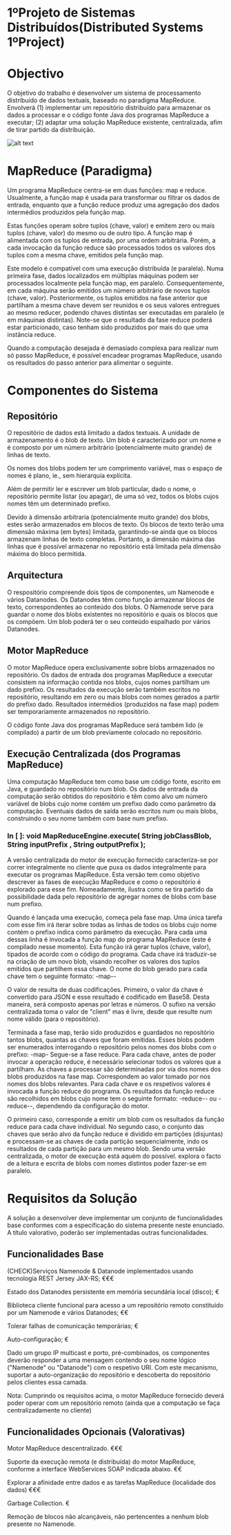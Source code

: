 # 1ºProjeto de Sistemas Distribuídos(Distributed Systems 1ºProject)

# Objectivo

O objetivo do trabalho é desenvolver um sistema de processamento distribuído de dados textuais, baseado no paradigma MapReduce.
Envolverá (1) implementar um repositório distribuído para armazenar os dados a processar e o código fonte Java dos programas MapReduce a executar; (2) adaptar uma solução MapReduce existente, centralizada, afim de tirar partido da distribuição.

![alt text](http://asc.di.fct.unl.pt/sd/labs/tp1/tp1-arquitectura.png) 

# MapReduce (Paradigma)

Um programa MapReduce centra-se em duas funções: map e reduce. Usualmente, a função map é usada para transformar ou filtrar os dados de entrada, enquanto que a função reduce produz uma agregação dos dados intermédios produzidos pela função map.

Estas funções operam sobre tuplos (chave, valor) e emitem zero ou mais tuplos (chave, valor) do mesmo ou de outro tipo. A função map é alimentada com os tuplos de entrada, por uma ordem arbitrária. Porém, a cada invocação da função reduce são processados todos os valores dos tuplos com a mesma chave, emitidos pela função map.

Este modelo é compatível com uma execução distribuída (e paralela). Numa primeira fase, dados localizados em múltiplas máquinas podem ser processados localmente pela função map, em paralelo. Consequentemente, em cada máquina serão emitidos um número arbitrário de novos tuplos (chave, valor). Posteriormente, os tuplos emitidos na fase anterior que partilham a mesma chave devem ser reunidos e os seus valores entregues ao mesmo reducer, podendo chaves distintas ser executadas em paralelo (e em máquinas distintas). Note-se que o resultado da fase reduce poderá estar particionado, caso tenham sido produzidos por mais do que uma instância reduce.

Quando a computação desejada é demasiado complexa para realizar num só passo MapReduce, é possível encadear programas MapReduce, usando os resultados do passo anterior para alimentar o seguinte.

# Componentes do Sistema

## Repositório

O repositório de dados está limitado a dados textuais. A unidade de armazenamento é o blob de texto. Um blob é caracterizado por um nome e é composto por um número arbitrário (potencialmente muito grande) de linhas de texto.

Os nomes dos blobs podem ter um comprimento variável, mas o espaço de nomes é plano, ie., sem hierarquia explícita.

Além de permitir ler e escrever um blob particular, dado o nome, o repositório permite listar (ou apagar), de uma só vez, todos os blobs cujos nomes têm um determinado prefixo.

Devido à dimensão arbitraria (potencialmente muito grande) dos blobs, estes serão armazenados em blocos de texto. Os blocos de texto terão uma dimensão máxima (em bytes) limitada, garantindo-se ainda que os blocos armazenam linhas de texto completas. Portanto, a dimensão máxima das linhas que é possível armazenar no repositório está limitada pela dimensão máxima do bloco permitida.

## Arquitectura

O respositório compreende dois tipos de componentes, um Namenode e vários Datanodes. Os Datanodes têm como função armazenar blocos de texto, correspondentes ao conteúdo dos blobs. O Namenode serve para guardar o nome dos blobs existentes no repositório e quais os blocos que os compõem. Um blob poderá ter o seu conteúdo espalhado por vários Datanodes.

## Motor MapReduce

O motor MapReduce opera exclusivamente sobre blobs armazenados no repositório. Os dados de entrada dos programas MapReduce a executar consistem na informação contida nos blobs, cujos nomes partilham um dado prefixo. Os resultados da execução serão também escritos no repositório, resultando em zero ou mais blobs com nomes gerados a partir do prefixo dado. Resultados intermédios (produzidos na fase map) podem ser temporariamente armazenados no repositório.

O código fonte Java dos programas MapReduce será também lido (e compilado) a partir de um blob previamente colocado no repositório.

## Execução Centralizada (dos Programas MapReduce)

Uma computação MapReduce tem como base um código fonte, escrito em Java, e guardado no repositório num blob. Os dados de entrada da computação serão obtidos do repositório e têm como alvo um número variável de blobs cujo nome contém um prefixo dado como parâmetro da computação. Eventuais dados de saída serão escritos num ou mais blobs, construindo o seu nome também com base num prefixo.

### In [ ]: void MapReduceEngine.execute( String jobClassBlob, String inputPrefix , String outputPrefix );

A versão centralizada do motor de execução fornecido caracteriza-se por correr integralmente no cliente que puxa os dados integralmente para executar os programas MapReduce. Esta versão tem como objetivo descrever as fases de execução MapReduce e como o repositório é explorado para esse fim. Nomeadamente, ilustra como se tira partido da possibilidade dada pelo repositório de agregar nomes de blobs com base num prefixo.

Quando é lançada uma execução, começa pela fase map. Uma única tarefa com esse fim irá iterar sobre todas as linhas de todos os blobs cujo nome contém o prefixo indica como parâmetro da execução. Para cada uma dessas linha é invocada a função map do programa MapReduce (este é compilado nesse momento). Esta função irá gerar tuplos (chave, valor), tipados de acordo com o código do programa. Cada chave irá traduzir-se na criação de um novo blob, visando recolher os valores dos tuplos emitidos que partilhem essa chave. O nome do blob gerado para cada chave tem o seguinte formato:
<output-prefix>-map-<key>-<worker>

O valor de <key> resulta de duas codificações. Primeiro, o valor da chave é convertido para JSON e esse resultado é codificado em Base58. Desta maneira, <key> será composto apenas por letras e números. O sufixo <worker> na versão centralizada toma o valor de "client" mas é livre, desde que resulte num nome válido (para o repositório).

Terminada a fase map, terão sido produzidos e guardados no repositório tantos blobs, quantas as chaves que foram emitidas. Esses blobs podem ser enumerados interrogando o repositório pelos nomes dos blobs com o prefixo: <output-prefix>-map-
Segue-se a fase reduce. Para cada chave, antes de poder invocar a operação reduce, é necessário selecionar todos os valores que a partilham. As chaves a processar são determinadas por via dos nomes dos blobs produzidos na fase map. Correspondem ao valor tomado por <key> nos nomes dos blobs relevantes. Para cada chave e os respetivos valores é invocada a função reduce do programa. Os resultados da função reduce são recolhidos em blobs cujo nome tem o seguinte formato:
<output-prefix>-reduce-<key>-<worker> ou <output-prefix>-reduce-<partition>-<worker>, dependendo da configuração do motor.
	
O primeiro caso, corresponde a emitir um blob com os resultados da função reduce para cada chave individual. No segundo caso, o conjunto das chaves que serão alvo da função reduce é dividido em partições (disjuntas) e processam-se as chaves de cada partição sequencialmente, indo os resultados de cada partição para um mesmo blob.
Sendo uma versão centralizada, o motor de execução está aquém do possível. explora o facto de a leitura e escrita de blobs com nomes distintos poder fazer-se em paralelo.


# Requisitos da Solução

A solução a desenvolver deve implementar um conjunto de funcionalidades base conformes com a especificação do sistema presente neste enunciado. A título valorativo, poderão ser implementadas outras funcionalidades.

## Funcionalidades Base

(CHECK)Serviços Namenode & Datanode implementados usando tecnologia REST Jersey JAX-RS; €€€

Estado dos Datanodes persistente em memória secundária local (disco); €

Biblioteca cliente funcional para acesso a um repositório remoto constituído por um Namenode e vários Datanodes; €€

Tolerar falhas de comunicação temporárias; €

Auto-configuração; €

Dado um grupo IP multicast e porto, pré-combinados, os componentes deverão responder a uma mensagem contendo o seu nome lógico ("Namenode" ou "Datanode") com o respetivo URI. Com este mecanismo, suportar a auto-organização do repositório e descoberta do repositório pelos clientes essa camada.

Nota: Cumprindo os requisitos acima, o motor MapReduce fornecido deverá poder operar com um repositório remoto (ainda que a computação se faça centralizadamente no cliente)

## Funcionalidades Opcionais (Valorativas)

Motor MapReduce descentralizado. €€€

Suporte da execução remota (e distribuída) do motor MapReduce, conforme a interface WebServices SOAP indicada abaixo. €€

Explorar a afinidade entre dados e as tarefas MapReduce (localidade dos dados) €€€

Garbage Collection. €

Remoção de blocos não alcançáveis, não pertencentes a nenhum blob presente no Namenode.
